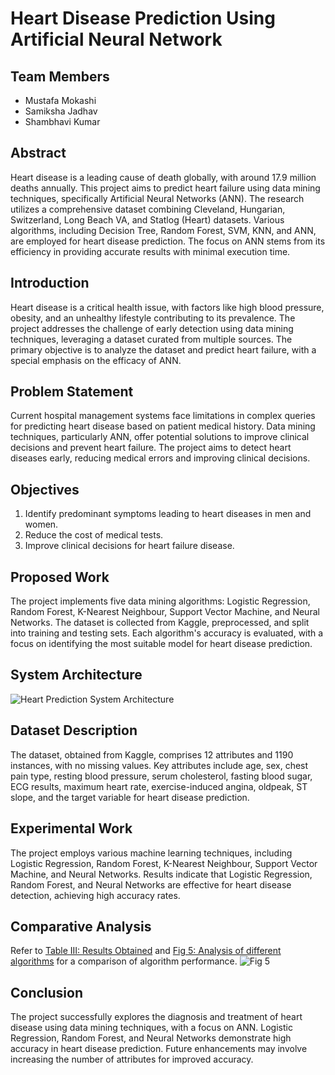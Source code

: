 # Heart Disease Prediction Using Artificial Neural Network

## Team Members
- Mustafa Mokashi
- Samiksha Jadhav
- Shambhavi Kumar

## Abstract
Heart disease is a leading cause of death globally, with around 17.9 million deaths annually. This project aims to predict heart failure using data mining techniques, specifically Artificial Neural Networks (ANN). The research utilizes a comprehensive dataset combining Cleveland, Hungarian, Switzerland, Long Beach VA, and Statlog (Heart) datasets. Various algorithms, including Decision Tree, Random Forest, SVM, KNN, and ANN, are employed for heart disease prediction. The focus on ANN stems from its efficiency in providing accurate results with minimal execution time.

## Introduction
Heart disease is a critical health issue, with factors like high blood pressure, obesity, and an unhealthy lifestyle contributing to its prevalence. The project addresses the challenge of early detection using data mining techniques, leveraging a dataset curated from multiple sources. The primary objective is to analyze the dataset and predict heart failure, with a special emphasis on the efficacy of ANN.

## Problem Statement
Current hospital management systems face limitations in complex queries for predicting heart disease based on patient medical history. Data mining techniques, particularly ANN, offer potential solutions to improve clinical decisions and prevent heart failure. The project aims to detect heart diseases early, reducing medical errors and improving clinical decisions.

## Objectives
1. Identify predominant symptoms leading to heart diseases in men and women.
2. Reduce the cost of medical tests.
3. Improve clinical decisions for heart failure disease.

## Proposed Work
The project implements five data mining algorithms: Logistic Regression, Random Forest, K-Nearest Neighbour, Support Vector Machine, and Neural Networks. The dataset is collected from Kaggle, preprocessed, and split into training and testing sets. Each algorithm's accuracy is evaluated, with a focus on identifying the most suitable model for heart disease prediction.

## System Architecture
![Heart Prediction System Architecture](![image](https://github.com/neyaadeez/machine-learning-hdps/assets/87611344/943ec97e-1db2-4f17-a807-6e206fd330a6)
)

## Dataset Description
The dataset, obtained from Kaggle, comprises 12 attributes and 1190 instances, with no missing values. Key attributes include age, sex, chest pain type, resting blood pressure, serum cholesterol, fasting blood sugar, ECG results, maximum heart rate, exercise-induced angina, oldpeak, ST slope, and the target variable for heart disease prediction.

## Experimental Work
The project employs various machine learning techniques, including Logistic Regression, Random Forest, K-Nearest Neighbour, Support Vector Machine, and Neural Networks. Results indicate that Logistic Regression, Random Forest, and Neural Networks are effective for heart disease detection, achieving high accuracy rates.

## Comparative Analysis
Refer to [Table III: Results Obtained](#results-obtained) and [Fig 5: Analysis of different algorithms](#analysis-of-different-algorithms) for a comparison of algorithm performance.
![Fig 5](![image](https://github.com/neyaadeez/machine-learning-hdps/assets/87611344/e16eb361-08c2-4137-9721-fe6a3225cf7d)
)

## Conclusion
The project successfully explores the diagnosis and treatment of heart disease using data mining techniques, with a focus on ANN. Logistic Regression, Random Forest, and Neural Networks demonstrate high accuracy in heart disease prediction. Future enhancements may involve increasing the number of attributes for improved accuracy.

